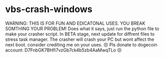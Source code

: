 # vbs-crash-windows
WARNING: THIS IS FOR FUN AND EDICATONAL USES. YOU BREAK SOMTHING YOUR PROBLEM!
Does what it says, just run the python file to make your crasher script.
In BETA stage, next update for diffrent files to stress task manager.
The crasher will crash your PC but wont affect the next boot.
consider crediting me on your uses.
😣 Pls donate to dogecoin account: D7FnbGK7BHfi7vzGb7ck4b5zb4AaMwqTLo 😣

